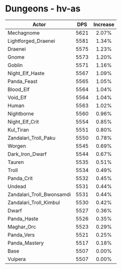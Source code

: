 # Dungeons - hv-as
| Actor | DPS | Increase |
|---|:---:|:---:|
|Mechagnome|5621|2.07%|
|Lightforged_Draenei|5581|1.34%|
|Draenei|5575|1.23%|
|Gnome|5573|1.20%|
|Goblin|5571|1.16%|
|Night_Elf_Haste|5567|1.09%|
|Panda_Feast|5565|1.05%|
|Blood_Elf|5564|1.04%|
|Void_Elf|5564|1.04%|
|Human|5563|1.02%|
|Nightborne|5560|0.96%|
|Night_Elf_Crit|5554|0.85%|
|Kul_Tiran|5551|0.80%|
|Zandalari_Troll_Paku|5550|0.78%|
|Worgen|5545|0.69%|
|Dark_Iron_Dwarf|5544|0.67%|
|Tauren|5535|0.51%|
|Troll|5534|0.49%|
|Panda_Crit|5532|0.45%|
|Undead|5531|0.44%|
|Zandalari_Troll_Bwonsamdi|5531|0.44%|
|Zandalari_Troll_Kimbul|5530|0.42%|
|Dwarf|5527|0.36%|
|Panda_Haste|5526|0.35%|
|Maghar_Orc|5523|0.29%|
|Panda_Vers|5521|0.25%|
|Panda_Mastery|5517|0.18%|
|Base|5507|0.00%|
|Vulpera|5507|0.00%|
